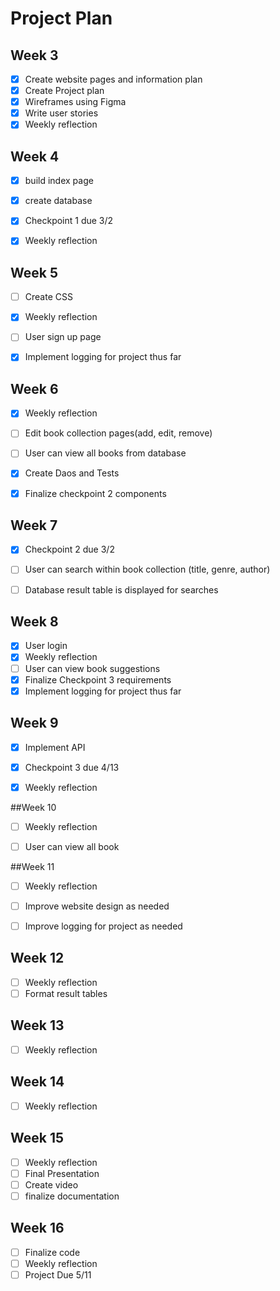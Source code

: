 # Project Plan

## Week 3
- [x] Create website pages and information plan
- [x] Create Project plan
- [x] Wireframes using Figma
- [x] Write user stories
- [x] Weekly reflection

## Week 4
- [x] build index page
- [x] create database
- [x] Checkpoint 1 due 3/2
- [x] Weekly reflection


## Week 5
- [ ] Create CSS
- [x] Weekly reflection
- [ ] User sign up page
- [x] Implement logging for project thus far


## Week 6
- [x] Weekly reflection
- [ ] Edit book collection pages(add, edit, remove)
- [ ] User can view all books from database 
- [x] Create Daos and Tests
- [x] Finalize checkpoint 2 components


## Week 7
- [x] Checkpoint 2 due 3/2
- [ ] User can search within book collection (title, genre, author)
- [ ] Database result table is displayed for searches


## Week 8
- [x] User login
- [x] Weekly reflection
- [ ] User can view book suggestions
- [x] Finalize Checkpoint 3 requirements
- [x] Implement logging for project thus far

## Week 9
- [x] Implement API
- [x] Checkpoint 3 due 4/13
- [x] Weekly reflection


##Week 10
- [ ] Weekly reflection
- [ ] User can view all book


##Week 11
- [ ] Weekly reflection
- [ ] Improve website design as needed
- [ ] Improve logging for project as needed


## Week 12
- [ ] Weekly reflection
- [ ] Format result tables

## Week 13
- [ ] Weekly reflection


## Week 14
- [ ] Weekly reflection


## Week 15
- [ ] Weekly reflection
- [ ] Final Presentation
- [ ] Create video
- [ ] finalize documentation

## Week 16
- [ ] Finalize code
- [ ] Weekly reflection
- [ ] Project Due 5/11